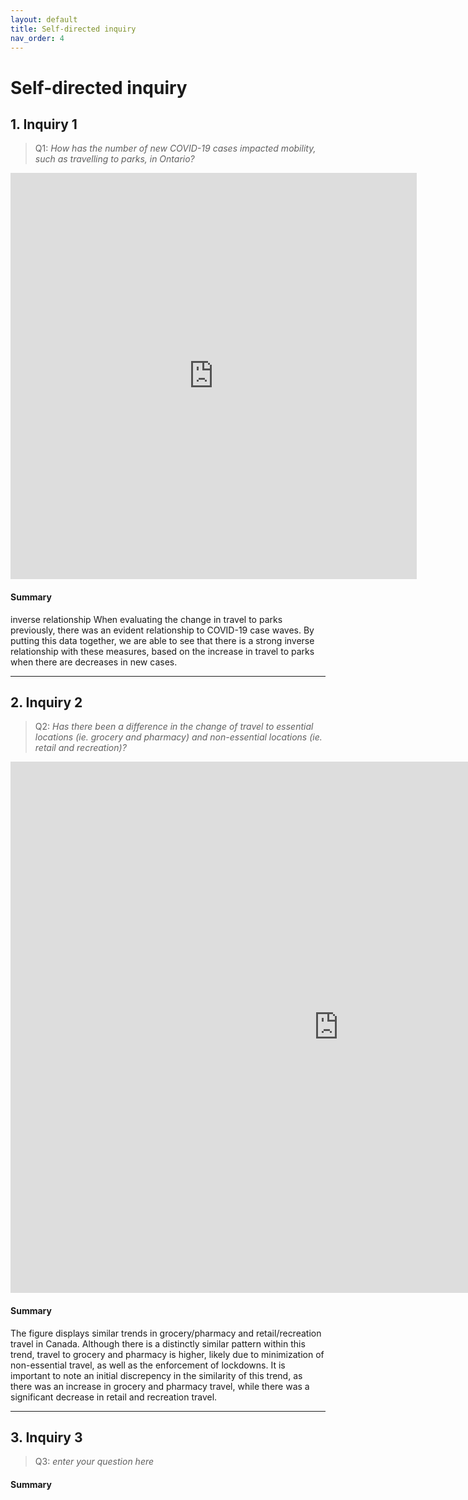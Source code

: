 ```yaml
---
layout: default
title: Self-directed inquiry
nav_order: 4
---
```


# Self-directed inquiry

## 1. Inquiry 1

> Q1: *How has the number of new COVID-19 cases impacted mobility, such as travelling to parks, in Ontario?*

<!-- Paste your embed code for your figure below-->

<iframe seamless frameborder="0" src="https://public.tableau.com/views/Selfdirected1/Dashboard2?:embed=yes&:display_count=yes&:showVizHome=no" width = '650' height = '650' scrolling='no'></iframe> 

#### Summary
<!-- Write a 2-sentence summary of the trends shown in the figure embedded above-->

inverse relationship
When evaluating the change in travel to parks previously, there was an evident relationship to COVID-19 case waves. By putting this data together, we are able to see that there is a strong inverse relationship with these measures, based on the increase in travel to parks when there are decreases in new cases. 


---

## 2. Inquiry 2

> Q2: *Has there been a difference in the change of travel to essential locations (ie. grocery and pharmacy) and non-essential locations (ie. retail and recreation)?*

<!-- Paste your embed code for your figure below-->

<iframe seamless frameborder="0" src="https://public.tableau.com/views/Inquiry2_16224118227000/Dashboard1?:embed=yes&:display_count=yes&:showVizHome=no" width = '1050' height = '850' scrolling='no'></iframe> 


#### Summary
<!-- Write a 2-sentence summary of the trends shown in the figure embedded above-->

The figure displays similar trends in grocery/pharmacy and retail/recreation travel in Canada. Although there is a distinctly similar pattern within this trend, travel to grocery and pharmacy is higher, likely due to minimization of non-essential travel, as well as the enforcement of lockdowns. It is important to note an initial discrepency in the similarity of this trend, as there was an increase in grocery and pharmacy travel, while there was a significant decrease in retail and recreation travel. 


---


## 3. Inquiry 3

> Q3: *enter your question here*

<!-- Paste your embed code for your figure below-->

#### Summary
<!-- Write a 2-sentence summary of the trends shown in the figure embedded above-->
